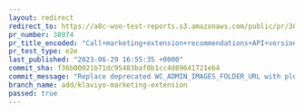 ```yaml
---
layout: redirect
redirect_to: https://a8c-woo-test-reports.s3.amazonaws.com/public/pr/38974/e2e/index.html
pr_number: 38974
pr_title_encoded: "Call+marketing+extension+recommendations+API+version+1.3+and+support+Klaviyo+in+%22Installed+extensions%22+card+in+Marketing+page"
pr_test_type: e2e
last_published: "2023-06-29 16:55:35 +0000"
commit_sha: f36b00021b71dc95483baf0b1cc4d89641721eb4
commit_message: "Replace deprecated WC_ADMIN_IMAGES_FOLDER_URL with plugins_url functi…"
branch_name: add/klaviyo-marketing-extension
passed: true
---
```

